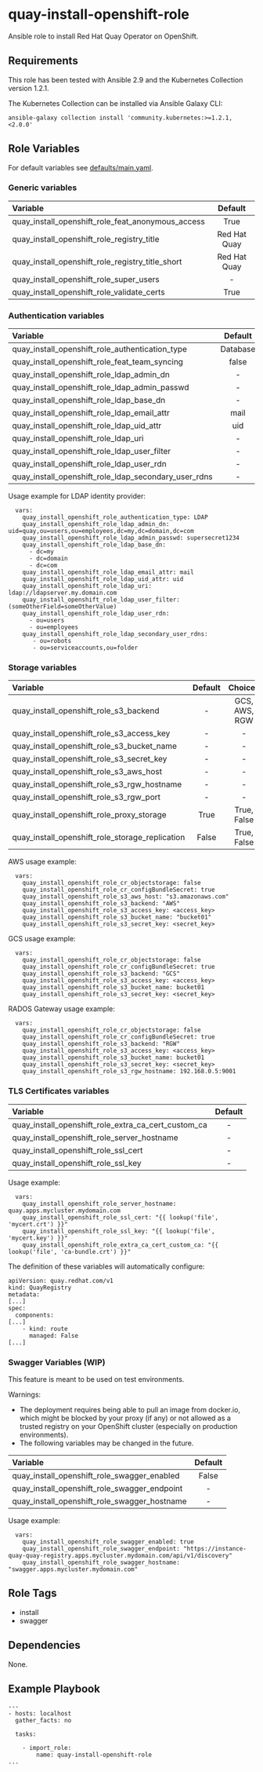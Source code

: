 # quay-install-openshift-role

Ansible role to install Red Hat Quay Operator on OpenShift.

## Requirements
This role has been tested with Ansible 2.9 and the Kubernetes Collection version 1.2.1.

The Kubernetes Collection can be installed via Ansible Galaxy CLI:
```
ansible-galaxy collection install 'community.kubernetes:>=1.2.1,<2.0.0'
```

## Role Variables
For default variables see [defaults/main.yaml](defaults/main.yaml).

### Generic variables
| Variable                                          | Default      |
| :------------------------------------------------ | :----------: |
| quay_install_openshift_role_feat_anonymous_access | True         |
| quay_install_openshift_role_registry_title        | Red Hat Quay |
| quay_install_openshift_role_registry_title_short  | Red Hat Quay |
| quay_install_openshift_role_super_users           | -            |
| quay_install_openshift_role_validate_certs        | True         |

### Authentication variables
| Variable                                             | Default  |
| :--------------------------------------------------  | :------: |
| quay_install_openshift_role_authentication_type      | Database |
| quay_install_openshift_role_feat_team_syncing        | false    |
| quay_install_openshift_role_ldap_admin_dn            | -        |
| quay_install_openshift_role_ldap_admin_passwd        | -        |
| quay_install_openshift_role_ldap_base_dn             | -        |
| quay_install_openshift_role_ldap_email_attr          | mail     |
| quay_install_openshift_role_ldap_uid_attr            | uid      |
| quay_install_openshift_role_ldap_uri                 | -        |
| quay_install_openshift_role_ldap_user_filter         | -        |
| quay_install_openshift_role_ldap_user_rdn            | -        |
| quay_install_openshift_role_ldap_secondary_user_rdns | -        |

Usage example for LDAP identity provider:
```
  vars:
    quay_install_openshift_role_authentication_type: LDAP
    quay_install_openshift_role_ldap_admin_dn: uid=quay,ou=users,ou=employees,dc=my,dc=domain,dc=com
    quay_install_openshift_role_ldap_admin_passwd: supersecret1234
    quay_install_openshift_role_ldap_base_dn:
      - dc=my
      - dc=domain
      - dc=com
    quay_install_openshift_role_ldap_email_attr: mail
    quay_install_openshift_role_ldap_uid_attr: uid
    quay_install_openshift_role_ldap_uri: ldap://ldapserver.my.domain.com
    quay_install_openshift_role_ldap_user_filter: (someOtherField=someOtherValue)
    quay_install_openshift_role_ldap_user_rdn:
      - ou=users
      - ou=employees
    quay_install_openshift_role_ldap_secondary_user_rdns:
       - ou=robots
       - ou=serviceaccounts,ou=folder
```

### Storage variables
| Variable                                        | Default | Choices       |
| :---------------------------------------------- | :-----: | :-----------: |
| quay_install_openshift_role_s3_backend          | -       | GCS, AWS, RGW |
| quay_install_openshift_role_s3_access_key       | -       | -             |
| quay_install_openshift_role_s3_bucket_name      | -       | -             |
| quay_install_openshift_role_s3_secret_key       | -       | -             |
| quay_install_openshift_role_s3_aws_host         | -       | -             |
| quay_install_openshift_role_s3_rgw_hostname     | -       | -             |
| quay_install_openshift_role_s3_rgw_port         | -       | -             |
| quay_install_openshift_role_proxy_storage       | True    | True, False   |
| quay_install_openshift_role_storage_replication | False   | True, False   |

AWS usage example:
```
  vars:
    quay_install_openshift_role_cr_objectstorage: false
    quay_install_openshift_role_cr_configBundleSecret: true
    quay_install_openshift_role_s3_aws_host: "s3.amazonaws.com"
    quay_install_openshift_role_s3_backend: "AWS"
    quay_install_openshift_role_s3_access_key: <access_key>
    quay_install_openshift_role_s3_bucket_name: "bucket01"
    quay_install_openshift_role_s3_secret_key: <secret_key>
```

GCS usage example:
```
  vars:
    quay_install_openshift_role_cr_objectstorage: false
    quay_install_openshift_role_cr_configBundleSecret: true
    quay_install_openshift_role_s3_backend: "GCS"
    quay_install_openshift_role_s3_access_key: <access_key>
    quay_install_openshift_role_s3_bucket_name: bucket01
    quay_install_openshift_role_s3_secret_key: <secret_key>
```

RADOS Gateway usage example:
```
  vars:
    quay_install_openshift_role_cr_objectstorage: false
    quay_install_openshift_role_cr_configBundleSecret: true
    quay_install_openshift_role_s3_backend: "RGW"
    quay_install_openshift_role_s3_access_key: <access_key>
    quay_install_openshift_role_s3_bucket_name: bucket01
    quay_install_openshift_role_s3_secret_key: <secret_key>
    quay_install_openshift_role_s3_rgw_hostname: 192.168.0.5:9001
```

### TLS Certificates variables
| Variable                                            | Default  |
| :-------------------------------------------------- | :------: |
| quay_install_openshift_role_extra_ca_cert_custom_ca | -        |
| quay_install_openshift_role_server_hostname         | -        |
| quay_install_openshift_role_ssl_cert                | -        |
| quay_install_openshift_role_ssl_key                 | -        |

Usage example:
```
  vars:
    quay_install_openshift_role_server_hostname: quay.apps.mycluster.mydomain.com
    quay_install_openshift_role_ssl_cert: "{{ lookup('file', 'mycert.crt') }}"
    quay_install_openshift_role_ssl_key: "{{ lookup('file', 'mycert.key') }}"
    quay_install_openshift_role_extra_ca_cert_custom_ca: "{{ lookup('file', 'ca-bundle.crt') }}"
```

The definition of these variables will automatically configure:
```
apiVersion: quay.redhat.com/v1
kind: QuayRegistry
metadata:
[...]
spec:
  components:
[...]
    - kind: route
      managed: False
[...]
```

### Swagger Variables (WIP)
This feature is meant to be used on test environments.

Warnings:
  - The deployment requires being able to pull an image from docker.io,
    which might be blocked by your proxy (if any) or not allowed as a trusted
    registry on your OpenShift cluster (especially on production environments).
  - The following variables may be changed in the future.

| Variable                                     | Default |
| :------------------------------------------- | :-----: |
| quay_install_openshift_role_swagger_enabled  | False   |
| quay_install_openshift_role_swagger_endpoint | -       |
| quay_install_openshift_role_swagger_hostname | -       |

Usage example:
```
  vars:
    quay_install_openshift_role_swagger_enabled: true
    quay_install_openshift_role_swagger_endpoint: "https://instance-quay-quay-registry.apps.mycluster.mydomain.com/api/v1/discovery"
    quay_install_openshift_role_swagger_hostname: "swagger.apps.mycluster.mydomain.com"

```

## Role Tags
- install
- swagger

## Dependencies
None.

## Example Playbook
```
---
- hosts: localhost
  gather_facts: no

  tasks:

    - import_role:
        name: quay-install-openshift-role
...
```
